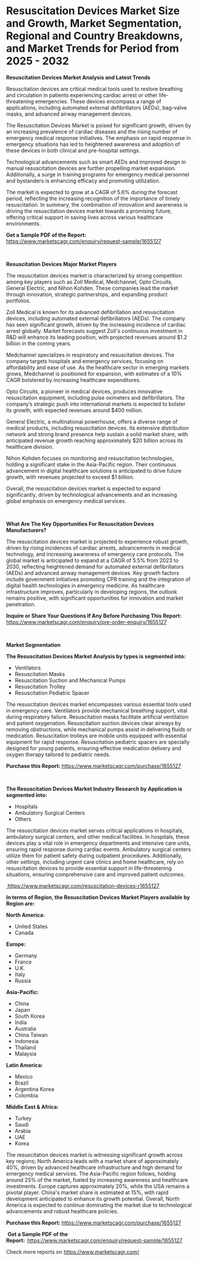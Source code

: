 <p><h1>Resuscitation Devices Market Size and Growth, Market Segmentation, Regional and Country Breakdowns, and Market Trends for Period from 2025 -  2032</h1></p><p><strong>Resuscitation Devices Market Analysis and Latest Trends</strong></p>
<p><p>Resuscitation devices are critical medical tools used to restore breathing and circulation in patients experiencing cardiac arrest or other life-threatening emergencies. These devices encompass a range of applications, including automated external defibrillators (AEDs), bag-valve masks, and advanced airway management devices.</p><p>The Resuscitation Devices Market is poised for significant growth, driven by an increasing prevalence of cardiac diseases and the rising number of emergency medical response initiatives. The emphasis on rapid response in emergency situations has led to heightened awareness and adoption of these devices in both clinical and pre-hospital settings. </p><p>Technological advancements such as smart AEDs and improved design in manual resuscitation devices are further propelling market expansion. Additionally, a surge in training programs for emergency medical personnel and bystanders is enhancing efficacy and promoting utilization.</p><p>The market is expected to grow at a CAGR of 5.6% during the forecast period, reflecting the increasing recognition of the importance of timely resuscitation. In summary, the combination of innovation and awareness is driving the resuscitation devices market towards a promising future, offering critical support in saving lives across various healthcare environments.</p></p>
<p><strong>Get a Sample PDF of the Report:&nbsp;</strong> <a href="https://www.marketscagr.com/enquiry/request-sample/1655127?utm_campaign=3199&utm_medium=2&utm_source=Github&utm_content=ia&utm_term=06032025&utm_id=resuscitation-devices">https://www.marketscagr.com/enquiry/request-sample/1655127</a></p>
<p>&nbsp;</p>
<p><strong>Resuscitation Devices Major Market Players</strong></p>
<p><p>The resuscitation devices market is characterized by strong competition among key players such as Zoll Medical, Medchannel, Opto Circuits, General Electric, and Nihon Kohden. These companies lead the market through innovation, strategic partnerships, and expanding product portfolios.</p><p>Zoll Medical is known for its advanced defibrillation and resuscitation devices, including automated external defibrillators (AEDs). The company has seen significant growth, driven by the increasing incidence of cardiac arrest globally. Market forecasts suggest Zoll's continuous investment in R&D will enhance its leading position, with projected revenues around $1.2 billion in the coming years.</p><p>Medchannel specializes in respiratory and resuscitation devices. The company targets hospitals and emergency services, focusing on affordability and ease of use. As the healthcare sector in emerging markets grows, Medchannel is positioned for expansion, with estimates of a 10% CAGR bolstered by increasing healthcare expenditures.</p><p>Opto Circuits, a pioneer in medical devices, produces innovative resuscitation equipment, including pulse oximeters and defibrillators. The company’s strategic push into international markets is expected to bolster its growth, with expected revenues around $400 million.</p><p>General Electric, a multinational powerhouse, offers a diverse range of medical products, including resuscitation devices. Its extensive distribution network and strong brand presence help sustain a solid market share, with anticipated revenue growth reaching approximately $20 billion across its healthcare division.</p><p>Nihon Kohden focuses on monitoring and resuscitation technologies, holding a significant stake in the Asia-Pacific region. Their continuous advancement in digital healthcare solutions is anticipated to drive future growth, with revenues projected to exceed $1 billion.</p><p>Overall, the resuscitation devices market is expected to expand significantly, driven by technological advancements and an increasing global emphasis on emergency medical services.</p></p>
<p>&nbsp;</p>
<p><strong>What Are The Key Opportunities For Resuscitation Devices Manufacturers?</strong></p>
<p><p>The resuscitation devices market is projected to experience robust growth, driven by rising incidences of cardiac arrests, advancements in medical technology, and increasing awareness of emergency care protocols. The global market is anticipated to expand at a CAGR of 5.5% from 2023 to 2030, reflecting heightened demand for automated external defibrillators (AEDs) and advanced airway management devices. Key growth factors include government initiatives promoting CPR training and the integration of digital health technologies in emergency medicine. As healthcare infrastructure improves, particularly in developing regions, the outlook remains positive, with significant opportunities for innovation and market penetration.</p></p>
<p><strong>Inquire or Share Your Questions If Any Before Purchasing This Report:</strong> <a href="https://www.marketscagr.com/enquiry/pre-order-enquiry/1655127?utm_campaign=3199&utm_medium=2&utm_source=Github&utm_content=ia&utm_term=06032025&utm_id=resuscitation-devices">https://www.marketscagr.com/enquiry/pre-order-enquiry/1655127</a></p>
<p>&nbsp;</p>
<p><strong>Market Segmentation</strong></p>
<p><strong>The Resuscitation Devices Market Analysis by types is segmented into:</strong></p>
<p><ul><li>Ventilators</li><li>Resuscitation Masks</li><li>Resuscitation Suction and Mechanical Pumps</li><li>Resuscitation Trolley</li><li>Resuscitation Pediatric Spacer</li></ul></p>
<p><p>The resuscitation devices market encompasses various essential tools used in emergency care. Ventilators provide mechanical breathing support, vital during respiratory failure. Resuscitation masks facilitate artificial ventilation and patient oxygenation. Resuscitation suction devices clear airways by removing obstructions, while mechanical pumps assist in delivering fluids or medication. Resuscitation trolleys are mobile units equipped with essential equipment for rapid response. Resuscitation pediatric spacers are specially designed for young patients, ensuring effective medication delivery and oxygen therapy tailored to pediatric needs.</p></p>
<p><strong>Purchase this Report:&nbsp;</strong><a href="https://www.marketscagr.com/purchase/1655127?utm_campaign=3199&utm_medium=2&utm_source=Github&utm_content=ia&utm_term=06032025&utm_id=resuscitation-devices">https://www.marketscagr.com/purchase/1655127</a></p>
<p>&nbsp;</p>
<p><strong>The Resuscitation Devices Market Industry Research by Application is segmented into:</strong></p>
<p><ul><li>Hospitals</li><li>Ambulatory Surgical Centers</li><li>Others</li></ul></p>
<p><p>The resuscitation devices market serves critical applications in hospitals, ambulatory surgical centers, and other medical facilities. In hospitals, these devices play a vital role in emergency departments and intensive care units, ensuring rapid response during cardiac events. Ambulatory surgical centers utilize them for patient safety during outpatient procedures. Additionally, other settings, including urgent care clinics and home healthcare, rely on resuscitation devices to provide essential support in life-threatening situations, ensuring comprehensive care and improved patient outcomes.</p></p>
<p><a href="https://www.marketscagr.com/resuscitation-devices-r1655127?utm_campaign=3199&utm_medium=2&utm_source=Github&utm_content=ia&utm_term=06032025&utm_id=resuscitation-devices">&nbsp;https://www.marketscagr.com/resuscitation-devices-r1655127</a></p>
<p><strong>In terms of Region, the Resuscitation Devices Market Players available by Region are:</strong></p>
<p>
    <p> <strong> North America: </strong>
        <ul>
            <li>United States</li>
            <li>Canada</li>
        </ul>
        </p> 
    <p> <strong> Europe: </strong>
        <ul>
            <li>Germany</li>
            <li>France</li>
            <li>U.K.</li>
            <li>Italy</li>
            <li>Russia</li>
        </ul>
        </p> 
    <p> <strong> Asia-Pacific: </strong>
        <ul>
            <li>China</li>
            <li>Japan</li>
            <li>South Korea</li>
            <li>India</li>
            <li>Australia</li>
            <li>China Taiwan</li>
            <li>Indonesia</li>
            <li>Thailand</li>
            <li>Malaysia</li>
        </ul>
        </p> 
    <p> <strong> Latin America: </strong>
        <ul>
            <li>Mexico</li>
            <li>Brazil</li>
            <li>Argentina Korea</li>
            <li>Colombia</li>
        </ul>
        </p> 
    <p> <strong> Middle East & Africa: </strong>
        <ul>
            <li>Turkey</li>
            <li>Saudi</li>
            <li>Arabia</li>
            <li>UAE</li>
            <li>Korea</li>
        </ul>
    </p>
    </p>
<p><p>The resuscitation devices market is witnessing significant growth across key regions; North America leads with a market share of approximately 40%, driven by advanced healthcare infrastructure and high demand for emergency medical services. The Asia-Pacific region follows, holding around 25% of the market, fueled by increasing awareness and healthcare investments. Europe captures approximately 20%, while the USA remains a pivotal player. China's market share is estimated at 15%, with rapid development anticipated to enhance its growth potential. Overall, North America is expected to continue dominating the market due to technological advancements and robust healthcare policies.</p></p>
<p><strong>Purchase this Report: </strong><a href="https://www.marketscagr.com/purchase/1655127?utm_campaign=3199&utm_medium=2&utm_source=Github&utm_content=ia&utm_term=06032025&utm_id=resuscitation-devices">https://www.marketscagr.com/purchase/1655127</a></p>
<p>&nbsp;<strong>Get a Sample PDF of the Report:&nbsp;&nbsp;</strong><a href="https://www.marketscagr.com/enquiry/request-sample/1655127?utm_campaign=3199&utm_medium=2&utm_source=Github&utm_content=ia&utm_term=06032025&utm_id=resuscitation-devices">https://www.marketscagr.com/enquiry/request-sample/1655127</a></p>
<p><strong></strong></p>
<p>Check more reports on <a href="https://www.marketscagr.com/?utm_campaign=3199&utm_medium=2&utm_source=Github&utm_content=ia&utm_term=06032025&utm_id=resuscitation-devices">https://www.marketscagr.com/</a></p>